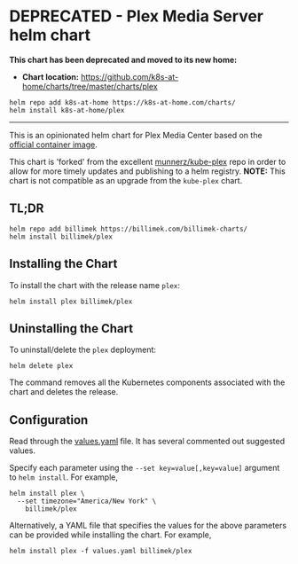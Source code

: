 # DEPRECATED - Plex Media Server helm chart

**This chart has been deprecated and moved to its new home:**

- **Chart location:** https://github.com/k8s-at-home/charts/tree/master/charts/plex

```console
helm repo add k8s-at-home https://k8s-at-home.com/charts/
helm install k8s-at-home/plex
```

---

This is an opinionated helm chart for Plex Media Center based on the [official container image](https://hub.docker.com/r/plexinc/pms-docker/).

This chart is 'forked' from the excellent [munnerz/kube-plex](https://github.com/munnerz/kube-plex) repo in order to allow for more timely updates and publishing to a helm registry.  **NOTE:** This chart is not compatible as an upgrade from the `kube-plex` chart.

## TL;DR

```shell
helm repo add billimek https://billimek.com/billimek-charts/
helm install billimek/plex
```

## Installing the Chart

To install the chart with the release name `plex`:

```console
helm install plex billimek/plex
```

## Uninstalling the Chart

To uninstall/delete the `plex` deployment:

```console
helm delete plex
```

The command removes all the Kubernetes components associated with the chart and deletes the release.

## Configuration

Read through the [values.yaml](https://github.com/billimek/billimek-charts/blob/master/charts/plex/values.yaml) file. It has several commented out suggested values.

Specify each parameter using the `--set key=value[,key=value]` argument to `helm install`. For example,

```console
helm install plex \
  --set timezone="America/New York" \
    billimek/plex
```

Alternatively, a YAML file that specifies the values for the above parameters can be provided while installing the chart. For example,

```console
helm install plex -f values.yaml billimek/plex
```
